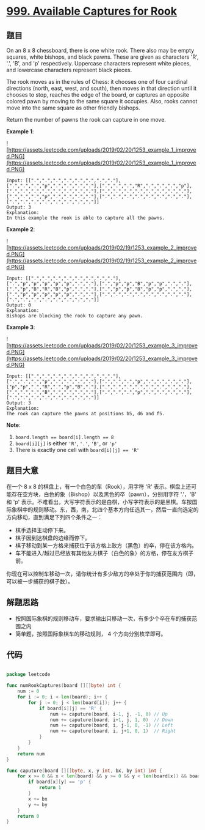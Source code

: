 # [999. Available Captures for Rook](https://leetcode.com/problems/available-captures-for-rook/)


## 题目

On an 8 x 8 chessboard, there is one white rook. There also may be empty squares, white bishops, and black pawns. These are given as characters 'R', '.', 'B', and 'p' respectively. Uppercase characters represent white pieces, and lowercase characters represent black pieces.

The rook moves as in the rules of Chess: it chooses one of four cardinal directions (north, east, west, and south), then moves in that direction until it chooses to stop, reaches the edge of the board, or captures an opposite colored pawn by moving to the same square it occupies. Also, rooks cannot move into the same square as other friendly bishops.

Return the number of pawns the rook can capture in one move.

**Example 1**:

![https://assets.leetcode.com/uploads/2019/02/20/1253_example_1_improved.PNG](https://assets.leetcode.com/uploads/2019/02/20/1253_example_1_improved.PNG)

```
Input: [[".",".",".",".",".",".",".","."],[".",".",".","p",".",".",".","."],[".",".",".","R",".",".",".","p"],[".",".",".",".",".",".",".","."],[".",".",".",".",".",".",".","."],[".",".",".","p",".",".",".","."],[".",".",".",".",".",".",".","."],[".",".",".",".",".",".",".","."]]
Output: 3
Explanation: 
In this example the rook is able to capture all the pawns.
```

**Example 2**:

![https://assets.leetcode.com/uploads/2019/02/19/1253_example_2_improved.PNG](https://assets.leetcode.com/uploads/2019/02/19/1253_example_2_improved.PNG)

```
Input: [[".",".",".",".",".",".",".","."],[".","p","p","p","p","p",".","."],[".","p","p","B","p","p",".","."],[".","p","B","R","B","p",".","."],[".","p","p","B","p","p",".","."],[".","p","p","p","p","p",".","."],[".",".",".",".",".",".",".","."],[".",".",".",".",".",".",".","."]]
Output: 0
Explanation: 
Bishops are blocking the rook to capture any pawn.
```

**Example 3**:

![https://assets.leetcode.com/uploads/2019/02/20/1253_example_3_improved.PNG](https://assets.leetcode.com/uploads/2019/02/20/1253_example_3_improved.PNG)

```
Input: [[".",".",".",".",".",".",".","."],[".",".",".","p",".",".",".","."],[".",".",".","p",".",".",".","."],["p","p",".","R",".","p","B","."],[".",".",".",".",".",".",".","."],[".",".",".","B",".",".",".","."],[".",".",".","p",".",".",".","."],[".",".",".",".",".",".",".","."]]
Output: 3
Explanation: 
The rook can capture the pawns at positions b5, d6 and f5.
```

**Note**:

1. `board.length == board[i].length == 8`
2. `board[i][j]` is either `'R'`, `'.'`, `'B'`, or `'p'`
3. There is exactly one cell with `board[i][j] == 'R'`

## 题目大意

在一个 8 x 8 的棋盘上，有一个白色的车（Rook），用字符 'R' 表示。棋盘上还可能存在空方块，白色的象（Bishop）以及黑色的卒（pawn），分别用字符 '.'，'B' 和 'p' 表示。不难看出，大写字符表示的是白棋，小写字符表示的是黑棋。车按国际象棋中的规则移动。东，西，南，北四个基本方向任选其一，然后一直向选定的方向移动，直到满足下列四个条件之一：

- 棋手选择主动停下来。
- 棋子因到达棋盘的边缘而停下。
- 棋子移动到某一方格来捕获位于该方格上敌方（黑色）的卒，停在该方格内。
- 车不能进入/越过已经放有其他友方棋子（白色的象）的方格，停在友方棋子前。

你现在可以控制车移动一次，请你统计有多少敌方的卒处于你的捕获范围内（即，可以被一步捕获的棋子数）。

## 解题思路

- 按照国际象棋的规则移动车，要求输出只移动一次，有多少个卒在车的捕获范围之内
- 简单题，按照国际象棋车的移动规则， 4 个方向分别枚举即可。

## 代码

```go

package leetcode

func numRookCaptures(board [][]byte) int {
	num := 0
	for i := 0; i < len(board); i++ {
		for j := 0; j < len(board[i]); j++ {
			if board[i][j] == 'R' {
				num += caputure(board, i-1, j, -1, 0) // Up
				num += caputure(board, i+1, j, 1, 0)  // Down
				num += caputure(board, i, j-1, 0, -1) // Left
				num += caputure(board, i, j+1, 0, 1)  // Right
			}
		}
	}
	return num
}

func caputure(board [][]byte, x, y int, bx, by int) int {
	for x >= 0 && x < len(board) && y >= 0 && y < len(board[x]) && board[x][y] != 'B' {
		if board[x][y] == 'p' {
			return 1
		}
		x += bx
		y += by
	}
	return 0
}

```